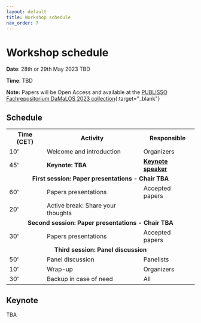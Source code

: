 ```yaml
---
layout: default
title: Workshop schedule
nav_order: 7
---
```


# Workshop schedule

**Date**: 28th or 29th May 2023 TBD

**Time**: TBD

**Note:** Papers will be Open Access and available at the [PUBLISSO Fachrepositorium DaMaLOS 2023 collection](https://repository.publisso.de/){:target="_blank"}

## Schedule

<table>
<tbody>
<tr align="center">
<th>Time (CET)</th>
<th>Activity</th>
<th>Responsible</th>
</tr>

<tr>
<td>10'</td>
<td>Welcome and introduction</td>
<td>Organizers</td>
</tr>

<tr>
<td>45'</td>
<td><strong>Keynote: TBA</strong></td>
<td><strong><a href="#keynote">Keynote speaker</a></strong></td>
</tr>

<tr>
<td colspan="3" align="center"><strong>First session: Paper presentations - Chair TBA</strong></td>
</tr>

<tr>
<td>60'</td>
<td>Papers presentations
<br/>
<span style="font-size: small">

</span>
</td>
<td>Accepted papers</td>
</tr>

<tr>
<td>20'</td>
<td>Active break: Share your thoughts</td>
<td></td>
</tr>

<tr>
<td colspan="3" align="center"><strong>Second session: Paper presentations - Chair TBA</strong></td>
</tr>

<tr>
<td>30'</td>
<td>Papers presentations
<br/>
<span style="font-size: small">

</span>
</td>
<td>Accepted papers</td>
</tr>

<tr>
<td colspan="3" align="center"><strong>Third session: Panel discussion</strong></td>
</tr>

<tr>
<td>50'</td>
<td>Panel discussion</td>
<td>Panelists</td>
</tr>

<tr>
<td>10'</td>
<td>Wrap-up</td>
<td>Organizers</td>
</tr>

<tr>
<td>30'</td>
<td>Backup in case of need</td>
<td>All</td>
</tr>

</tbody>
</table>

## Keynote

TBA

